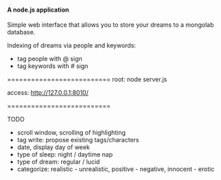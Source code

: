 #### A node.js application
Simple web interface that allows you to store your dreams to a mongolab database.

Indexing of dreams via people and keywords: 
* tag people with @ sign
* tag keywords with # sign

==========================
root:     node server.js

access:   http://127.0.0.1:8010/

==========================

TODO
- scroll window, scrolling of highlighting
- tag write: propose existing tags/characters
- date, display day of week
- type of sleep: night / daytime nap
- type of dream: regular / lucid
- categorize: realistic - unrealistic, positive - negative, innocent - erotic